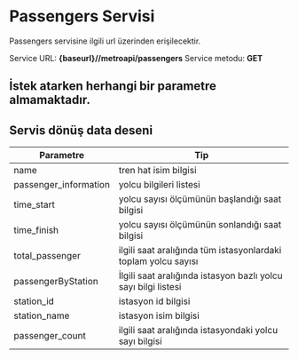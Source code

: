 # Passengers Servisi
Passengers servisine ilgili url üzerinden erişilecektir.

Service URL: **{baseurl}//metroapi/passengers**
Service metodu: **GET**

## İstek atarken herhangi bir parametre almamaktadır.

## Servis dönüş data deseni

Parametre | Tip
------------ | ------------
name |  tren hat isim bilgisi
passenger_information |  yolcu bilgileri listesi
time_start | yolcu sayısı ölçümünün başlandığı saat bilgisi
time_finish | yolcu sayısı ölçümünün sonlandığı saat bilgisi
total_passenger | ilgili saat aralığında tüm istasyonlardaki toplam yolcu sayısı
passengerByStation | İlgili saat aralığında istasyon bazlı yolcu sayı bilgi listesi
station_id | istasyon id bilgisi
station_name | istasyon isim bilgisi
passenger_count | ilgili saat aralığında istasyondaki yolcu sayı bilgisi